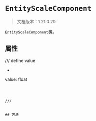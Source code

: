 # `EntityScaleComponent`

> 文档版本：1.21.0.20

`EntityScaleComponent`类。

## 属性

/// define
value

- ```js
value: float
```



///


## 方法
